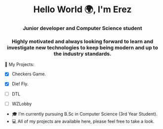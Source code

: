 <h1 align="center">Hello World 🌍, I'm Erez</h1>
<h3 align="center">Junior developer and Computer Science student</h3>
<h3 align="center">Highly motivated and always looking forward to learn and investigate new technologies to keep being modern and up to the industry standards.</h3>

🔭 My Projects:
- [x] Checkers Game.
- [x] Die! Fly. 
- [ ] DTL
- [ ] WZLobby 


- 🎓 I’m currently pursuing B.Sc in Computer Science (3rd Year Student).
- 💻 All of my projects are available here, please feel free to take a look.
